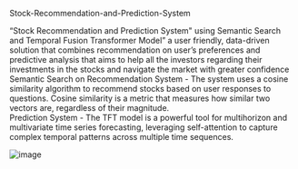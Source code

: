 Stock-Recommendation-and-Prediction-System

“Stock Recommendation and Prediction System" using Semantic Search and Temporal Fusion Transformer Model” a user friendly, data-driven solution that combines recommendation on user’s preferences and predictive analysis that aims to help all the investors regarding their investments in the stocks and navigate the market with greater confidence<br>
Semantic Search on Recommendation System - The system uses a cosine similarity algorithm to recommend stocks based on user responses to questions. Cosine similarity is a metric that measures how similar two vectors are, regardless of their magnitude.
<br>
Prediction System -  The TFT model is a powerful tool for multihorizon and multivariate time series forecasting, leveraging self-attention to capture complex temporal patterns across multiple time sequences.


![image](https://github.com/user-attachments/assets/781e3418-d3f5-48a6-a174-98fb956c5071)



